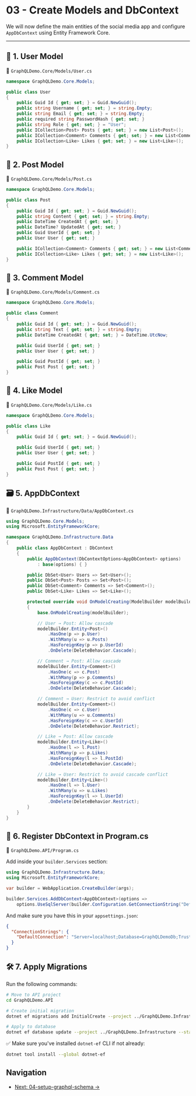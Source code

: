 # 03 - Create Models and DbContext

We will now define the main entities of the social media app and configure `AppDbContext` using Entity Framework Core.

---

## 🧩 1. User Model

📁 `GraphQLDemo.Core/Models/User.cs`

```csharp
namespace GraphQLDemo.Core.Models;

public class User
{
    public Guid Id { get; set; } = Guid.NewGuid();
    public string Username { get; set; } = string.Empty;
    public string Email { get; set; } = string.Empty;
    public required string PasswordHash { get; set; }
    public string Role { get; set; } = "User";
    public ICollection<Post> Posts { get; set; } = new List<Post>();
    public ICollection<Comment> Comments { get; set; } = new List<Comment>();
    public ICollection<Like> Likes { get; set; } = new List<Like>();
}
```

## 🧩 2. Post Model

📁 `GraphQLDemo.Core/Models/Post.cs`

```csharp
namespace GraphQLDemo.Core.Models;

public class Post
{
    public Guid Id { get; set; } = Guid.NewGuid();
    public string Content { get; set; } = string.Empty;
    public DateTime CreatedAt { get; set; }
    public DateTime? UpdatedAt { get; set; }
    public Guid UserId { get; set; }
    public User User { get; set; }

    public ICollection<Comment> Comments { get; set; } = new List<Comment>();
    public ICollection<Like> Likes { get; set; } = new List<Like>();
}
```

## 🧩 3. Comment Model

📁 `GraphQLDemo.Core/Models/Comment.cs`

```csharp
namespace GraphQLDemo.Core.Models;

public class Comment
{
    public Guid Id { get; set; } = Guid.NewGuid();
    public string Text { get; set; } = string.Empty;
    public DateTime CreatedAt { get; set; } = DateTime.UtcNow;

    public Guid UserId { get; set; }
    public User User { get; set; }

    public Guid PostId { get; set; }
    public Post Post { get; set; }
}
```

## 🧩 4. Like Model

📁 `GraphQLDemo.Core/Models/Like.cs`

```csharp
namespace GraphQLDemo.Core.Models;

public class Like
{
    public Guid Id { get; set; } = Guid.NewGuid();

    public Guid UserId { get; set; }
    public User User { get; set; }

    public Guid PostId { get; set; }
    public Post Post { get; set; }
}
```

## 🗃️ 5. AppDbContext

📁 `GraphQLDemo.Infrastructure/Data/AppDbContext.cs`

```csharp
using GraphQLDemo.Core.Models;
using Microsoft.EntityFrameworkCore;

namespace GraphQLDemo.Infrastructure.Data
{
    public class AppDbContext : DbContext
    {
        public AppDbContext(DbContextOptions<AppDbContext> options)
            : base(options) { }

        public DbSet<User> Users => Set<User>();
        public DbSet<Post> Posts => Set<Post>();
        public DbSet<Comment> Comments => Set<Comment>();
        public DbSet<Like> Likes => Set<Like>();

        protected override void OnModelCreating(ModelBuilder modelBuilder)
        {
            base.OnModelCreating(modelBuilder);

            // User → Post: Allow cascade
            modelBuilder.Entity<Post>()
                .HasOne(p => p.User)
                .WithMany(u => u.Posts)
                .HasForeignKey(p => p.UserId)
                .OnDelete(DeleteBehavior.Cascade);

            // Comment → Post: Allow cascade
            modelBuilder.Entity<Comment>()
                .HasOne(c => c.Post)
                .WithMany(p => p.Comments)
                .HasForeignKey(c => c.PostId)
                .OnDelete(DeleteBehavior.Cascade);

            // Comment → User: Restrict to avoid conflict
            modelBuilder.Entity<Comment>()
                .HasOne(c => c.User)
                .WithMany(u => u.Comments)
                .HasForeignKey(c => c.UserId)
                .OnDelete(DeleteBehavior.Restrict);

            // Like → Post: Allow cascade
            modelBuilder.Entity<Like>()
                .HasOne(l => l.Post)
                .WithMany(p => p.Likes)
                .HasForeignKey(l => l.PostId)
                .OnDelete(DeleteBehavior.Cascade);

            // Like → User: Restrict to avoid cascade conflict
            modelBuilder.Entity<Like>()
                .HasOne(l => l.User)
                .WithMany(u => u.Likes)
                .HasForeignKey(l => l.UserId)
                .OnDelete(DeleteBehavior.Restrict);
        }
    }
}
```

## 🔧 6. Register DbContext in Program.cs

📁 `GraphQLDemo.API/Program.cs`

Add inside your `builder.Services` section:

```csharp
using GraphQLDemo.Infrastructure.Data;
using Microsoft.EntityFrameworkCore;

var builder = WebApplication.CreateBuilder(args);

builder.Services.AddDbContext<AppDbContext>(options =>
    options.UseSqlServer(builder.Configuration.GetConnectionString("DefaultConnection")));
```

And make sure you have this in your `appsettings.json`:

```json
{
  "ConnectionStrings": {
    "DefaultConnection": "Server=localhost;Database=GraphQLDemoDb;Trusted_Connection=True;TrustServerCertificate=True;"
  }
}
```

## 🛠️ 7. Apply Migrations

Run the following commands:

```bash
# Move to API project
cd GraphQLDemo.API

# Create initial migration
dotnet ef migrations add InitialCreate --project ../GraphQLDemo.Infrastructure --startup-project .

# Apply to database
dotnet ef database update --project ../GraphQLDemo.Infrastructure --startup-project .
```

✅ Make sure you've installed `dotnet-ef` CLI if not already:

```bash
dotnet tool install --global dotnet-ef
```

## Navigation
- [Next: 04-setup-graphql-schema →](04-setup-graphql-schema.md)



